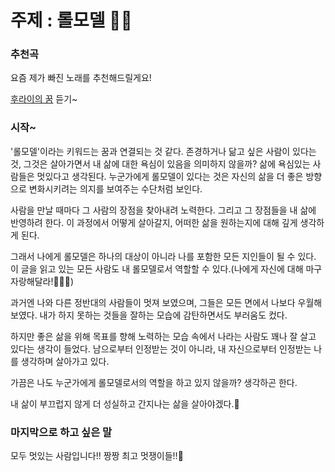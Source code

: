 # 주제 : 롤모델 👯‍♀️

### 추천곡
요즘 제가 빠진 노래를 추천해드릴게요!

[후라이의 꿈](https://youtu.be/3kGAlp_PNUg?si=WAZwyOWi5wcFtLWb) 듣기~


### 시작~

'롤모델'이라는 키워드는 꿈과 연결되는 것 같다. 존경하거나 닮고 싶은 사람이 있다는 것, 그것은 살아가면서 내 삶에 대한 욕심이 있음을 의미하지 않을까? 삶에 욕심있는 사람들은 멋있다고 생각된다. 누군가에게 롤모델이 있다는 것은 자신의 삶을 더 좋은 방향으로 변화시키려는 의지를 보여주는 수단처럼 보인다.

사람을 만날 때마다 그 사람의 장점을 찾아내려 노력한다. 그리고 그 장점들을 내 삶에 반영하려 한다. 이 과정에서 어떻게 살아갈지, 어떠한 삶을 원하는지에 대해 깊게 생각하게 된다.

그래서 나에게 롤모델은 하나의 대상이 아니라 나를 포함한 모든 지인들이 될 수 있다. 이 글을 읽고 있는 모든 사람도 내 롤모델로서 역할할 수 있다.(나에게 자신에 대해 마구 자랑해달라!💁‍♀️💁)

과거엔 나와 다른 정반대의 사람들이 멋져 보였으며, 그들은 모든 면에서 나보다 우월해 보였다. 내가 하지 못하는 것들을 잘하는 모습에 감탄하면서도 부러움도 컸다.

하지만 좋은 삶을 위해 목표를 향해 노력하는 모습 속에서 나라는 사람도 꽤나 잘 살고 있다는 생각이 들었다. 남으로부터 인정받는 것이 아니라, 내 자신으로부터 인정받는 나를 생각하며 살아가고 있다.

가끔은 나도 누군가에게 롤모델로서의 역할을 하고 있지 않을까? 생각하곤 한다. 

내 삶이 부끄럽지 않게 더 성실하고 간지나는 삶을 살아야겠다.🤣

### 마지막으로 하고 싶은 말
모두 멋있는 사람입니다!! 짱짱 최고 멋쟁이들!!💖